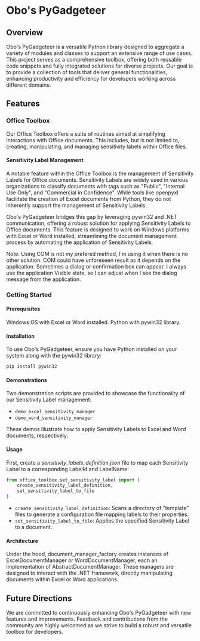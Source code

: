 # Obo's PyGadgeteer

## Overview

Obo's PyGadgeteer is a versatile Python library designed to aggregate a variety of modules and classes to support an extensive range of use cases. This project serves as a comprehensive toolbox, offering both reusable code snippets and fully integrated solutions for diverse projects. Our goal is to provide a collection of tools that deliver general functionalities, enhancing productivity and efficiency for developers working across different domains.

## Features

### Office Toolbox
Our Office Toolbox offers a suite of routines aimed at simplifying interactions with Office documents. This includes, but is not limited to, creating, manipulating, and managing sensitivity labels within Office files.

#### Sensitivity Label Management
A notable feature within the Office Toolbox is the management of Sensitivity Labels for Office documents. Sensitivity Labels are widely used in various organizations to classify documents with tags such as "Public", "Internal Use Only", and "Commercial in Confidence". While tools like openpyxl facilitate the creation of Excel documents from Python, they do not inherently support the management of Sensitivity Labels.

Obo's PyGadgeteer bridges this gap by leveraging pywin32 and .NET communication, offering a robust solution for applying Sensitivity Labels to Office documents. This feature is designed to work on Windows platforms with Excel or Word installed, streamlining the document management process by automating the application of Sensitivity Labels.

Note:
    Using COM is not my prefered method, 
    I'm using it when there is no other solution. COM could have unforeseen result as it depends on the application. Sometimes a dialog or confirmation box can appear.
    I always use the application Visible state, so I can adjust when I see the dialog message from the application. 

### Getting Started

#### Prerequisites
Windows OS with Excel or Word installed.
Python with pywin32 library.

#### Installation
To use Obo's PyGadgeteer, ensure you have Python installed on your system along with the pywin32 library:

```bash
pip install pywin32
```

#### Demonstrations
Two demonstration scripts are provided to showcase the functionality of our Sensitivity Label management:

- `demo_excel_sensitivity_manager`
- `demo_word_sensitivity_manager`
  
These demos illustrate how to apply Sensitivity Labels to Excel and Word documents, respectively.

#### Usage
First, create a *sensitivity_labels_definition.json* file to map each Sensitivity Label to a corresponding LabelId and LabelName:

```python
from office_toolbox.set_sensitivity_label import (
    create_sensitivity_label_definition,
    set_sensitivity_label_to_file
)
```

- `create_sensitivity_label_definition`: Scans a directory of "template" files to generate a configuration file mapping labels to their properties.
- `set_sensitivity_label_to_file`: Applies the specified Sensitivity Label to a document.

#### Architecture
Under the hood, document_manager_factory creates instances of ExcelDocumentManager or WordDocumentManager, each an implementation of AbstractDocumentManager. These managers are designed to interact with the .NET framework, directly manipulating documents within Excel or Word applications.

## Future Directions
We are committed to continuously enhancing Obo's PyGadgeteer with new features and improvements. Feedback and contributions from the community are highly welcomed as we strive to build a robust and versatile toolbox for developers.

